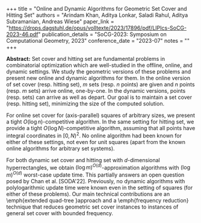 +++
title = "Online and Dynamic Algorithms for Geometric Set Cover and Hitting Set"
authors = "Arindam Khan, Aditya Lonkar, Saladi Rahul, Aditya Subramanian, Andreas Wiese"
paper_link = "https://drops.dagstuhl.de/opus/volltexte/2023/17896/pdf/LIPIcs-SoCG-2023-46.pdf"
publication_details = "SoCG-2023: Symposium on Computational Geometry, 2023"
conference_date = "2023-07"
notes = ""
+++

<b>Abstract:</b>
Set cover and hitting set are fundamental problems in combinatorial optimization which are well-studied in the offline, online, and dynamic settings. We study the geometric versions of these problems and present new online and dynamic algorithms for them. In the online version of set cover (resp. hitting set), $m$ sets (resp. $n$ points) are given and $n$ points (resp. $m$ sets) arrive online, one-by-one. In the dynamic versions, points (resp. sets) can arrive as well as depart. Our goal is to maintain a set cover (resp. hitting set), minimizing the size of the computed solution.

For online set cover for (axis-parallel) squares of arbitrary sizes, we present a tight $O(\log n)$-competitive algorithm. In the same setting for hitting set, we provide a tight $O(\log N)$-competitive algorithm, assuming that all points have integral coordinates in $[0,N)^{2}$. No online algorithm had been known for either of these settings, not even for unit squares (apart from the known online algorithms for arbitrary set systems).

For both dynamic set cover and hitting set with $d$-dimensional hyperrectangles, we obtain $(\log m)^{O(d)}$-approximation algorithms with $(\log m)^{O(d)}$ worst-case update time. This partially answers an open question posed by Chan et al. [SODA'22]. Previously, no dynamic algorithms with polylogarithmic update time were known even in the setting of squares (for either of these problems). Our main technical contributions are an \emph{extended quad-tree }approach and a \emph{frequency reduction} technique that reduces geometric set cover instances to instances of general set cover with bounded frequency. 

